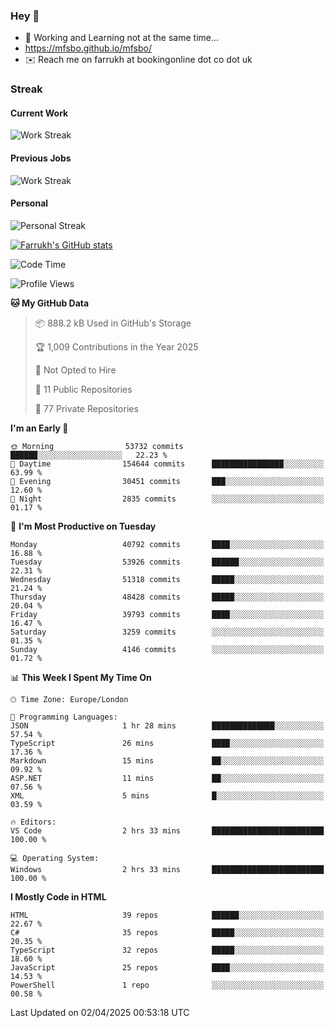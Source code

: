 ### Hey 👋

- 🏃 Working and Learning not at the same time...
- https://mfsbo.github.io/mfsbo/
- ✉️ Reach me on farrukh at bookingonline dot co dot uk

### Streak
#### Current Work
![Work Streak](https://streak-stats.demolab.com/?user=mfsbo)
#### Previous Jobs
![Work Streak](https://streak-stats.demolab.com/?user=farrukhcw)
#### Personal
![Personal Streak](https://streak-stats.demolab.com/?user=farrukhsubhani)

[![Farrukh's GitHub stats](https://github-readme-stats.vercel.app/api?username=mfsbo&hide=stars&count_private=true)](https://github.com/mfsbo/)

<!--START_SECTION:waka-->
![Code Time](http://img.shields.io/badge/Code%20Time-908%20hrs%2024%20mins-blue)

![Profile Views](http://img.shields.io/badge/Profile%20Views-0-blue)

**🐱 My GitHub Data** 

> 📦 888.2 kB Used in GitHub's Storage 
 > 
> 🏆 1,009 Contributions in the Year 2025
 > 
> 🚫 Not Opted to Hire
 > 
> 📜 11 Public Repositories 
 > 
> 🔑 77 Private Repositories 
 > 
**I'm an Early 🐤** 

```text
🌞 Morning                53732 commits       ██████░░░░░░░░░░░░░░░░░░░   22.23 % 
🌆 Daytime                154644 commits      ████████████████░░░░░░░░░   63.99 % 
🌃 Evening                30451 commits       ███░░░░░░░░░░░░░░░░░░░░░░   12.60 % 
🌙 Night                  2835 commits        ░░░░░░░░░░░░░░░░░░░░░░░░░   01.17 % 
```
📅 **I'm Most Productive on Tuesday** 

```text
Monday                   40792 commits       ████░░░░░░░░░░░░░░░░░░░░░   16.88 % 
Tuesday                  53926 commits       ██████░░░░░░░░░░░░░░░░░░░   22.31 % 
Wednesday                51318 commits       █████░░░░░░░░░░░░░░░░░░░░   21.24 % 
Thursday                 48428 commits       █████░░░░░░░░░░░░░░░░░░░░   20.04 % 
Friday                   39793 commits       ████░░░░░░░░░░░░░░░░░░░░░   16.47 % 
Saturday                 3259 commits        ░░░░░░░░░░░░░░░░░░░░░░░░░   01.35 % 
Sunday                   4146 commits        ░░░░░░░░░░░░░░░░░░░░░░░░░   01.72 % 
```


📊 **This Week I Spent My Time On** 

```text
🕑︎ Time Zone: Europe/London

💬 Programming Languages: 
JSON                     1 hr 28 mins        ██████████████░░░░░░░░░░░   57.54 % 
TypeScript               26 mins             ████░░░░░░░░░░░░░░░░░░░░░   17.36 % 
Markdown                 15 mins             ██░░░░░░░░░░░░░░░░░░░░░░░   09.92 % 
ASP.NET                  11 mins             ██░░░░░░░░░░░░░░░░░░░░░░░   07.56 % 
XML                      5 mins              █░░░░░░░░░░░░░░░░░░░░░░░░   03.59 % 

🔥 Editors: 
VS Code                  2 hrs 33 mins       █████████████████████████   100.00 % 

💻 Operating System: 
Windows                  2 hrs 33 mins       █████████████████████████   100.00 % 
```

**I Mostly Code in HTML** 

```text
HTML                     39 repos            ██████░░░░░░░░░░░░░░░░░░░   22.67 % 
C#                       35 repos            █████░░░░░░░░░░░░░░░░░░░░   20.35 % 
TypeScript               32 repos            █████░░░░░░░░░░░░░░░░░░░░   18.60 % 
JavaScript               25 repos            ████░░░░░░░░░░░░░░░░░░░░░   14.53 % 
PowerShell               1 repo              ░░░░░░░░░░░░░░░░░░░░░░░░░   00.58 % 
```




 Last Updated on 02/04/2025 00:53:18 UTC
<!--END_SECTION:waka-->
<!--
**mfsbo/mfsbo** is a ✨ _special_ ✨ repository because its `README.md` (this file) appears on your GitHub profile.

Here are some ideas to get you started:

- 🔭 I’m currently working on ...
- 🌱 I’m currently learning ...
- 👯 I’m looking to collaborate on ...
- 🤔 I’m looking for help with ...
- 💬 Ask me about ...
- 📫 How to reach me: ...
- 😄 Pronouns: ...
- ⚡ Fun fact: ...
-->
